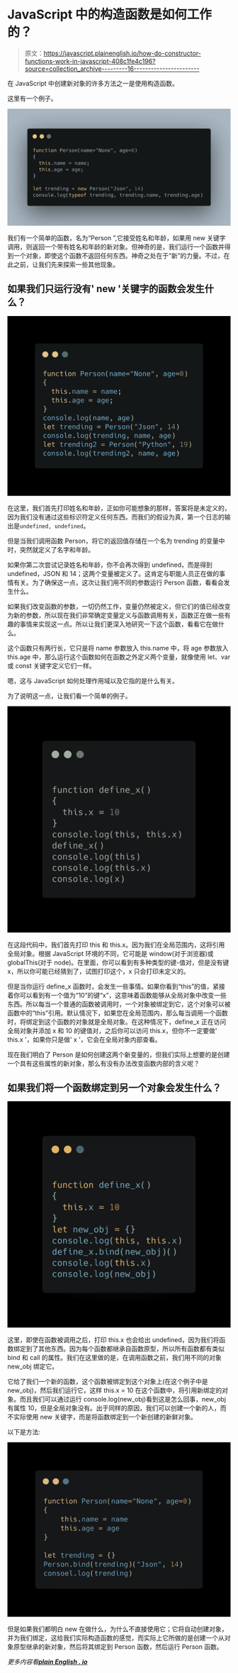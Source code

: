# JavaScript 中的构造函数是如何工作的？

> 原文：<https://javascript.plainenglish.io/how-do-constructor-functions-work-in-javascript-408c1fe4c196?source=collection_archive---------16----------------------->

在 JavaScript 中创建新对象的许多方法之一是使用构造函数。

这里有一个例子。

![](img/c1fba6cef5710e964f6d52aea0160322.png)

我们有一个简单的函数，名为“Person ”,它接受姓名和年龄，如果用 new 关键字调用，则返回一个带有姓名和年龄的新对象。但神奇的是，我们运行一个函数并得到一个对象，即使这个函数不返回任何东西。神奇之处在于“新”的力量。不过，在此之前，让我们先来探索一些其他现象。

## 如果我们只运行没有' new '关键字的函数会发生什么？

![](img/bd53107dc0d481d359043fb311c274b3.png)

在这里，我们首先打印姓名和年龄，正如你可能想象的那样，答案将是未定义的，因为我们没有通过这些标识符定义任何东西。而我们的假设为真，第一个日志的输出是``undefined, undefined``。

但是当我们调用函数 Person，将它的返回值存储在一个名为 trending 的变量中时，突然就定义了名字和年龄。

如果你第二次尝试记录姓名和年龄，你不会再次得到 undefined，而是得到 undefined，JSON 和 14；这两个变量被定义了。这肯定与职能人员正在做的事情有关。为了确保这一点，这次让我们用不同的参数运行 Person 函数，看看会发生什么。

如果我们改变函数的参数，一切仍然工作，变量仍然被定义，但它们的值已经改变为新的参数，所以现在我们非常确定变量定义与函数调用有关，函数正在做一些有趣的事情来实现这一点。所以让我们更深入地研究一下这个函数，看看它在做什么。

这个函数只有两行长，它只是将 name 参数放入 this.name 中，将 age 参数放入 this.age 中，那么运行这个函数如何在函数之外定义两个变量，就像使用 let、var 或 const 关键字定义它们一样。

嗯，这与 JavaScript 如何处理作用域以及它指的是什么有关。

为了说明这一点，让我们看一个简单的例子。

![](img/1038711ea472d438605d8be44abbbe90.png)

在这段代码中，我们首先打印 this 和 this.x。因为我们在全局范围内，这将引用全局对象。根据 JavaScript 环境的不同，它可能是 window(对于浏览器)或 globalThis(对于 node)。在里面，你可以看到有多种类型的键-值对，但是没有键 x，所以你可能已经猜到了，试图打印这个，x 只会打印未定义的。

但是当你运行 define_x 函数时，会发生一些事情。如果你看到“this”的值，紧接着你可以看到有一个值为“10”的键“x”，这意味着函数能够从全局对象中改变一些东西。所以每当一个普通的函数被调用时，一个对象被绑定到它，这个对象可以被函数中的“this”引用。默认情况下，如果您在全局范围内，那么每当调用一个函数时，将绑定到这个函数的对象就是全局对象。在这种情况下，define_x 正在访问全局对象并添加 x 和 10 的键值对，之后你可以访问 this.x，但你不一定要做' this.x '，如果你只是做' x '，它会在全局对象内部查看。

现在我们明白了 Person 是如何创建这两个新变量的，但我们实际上想要的是创建一个具有这些属性的新对象，那么有没有办法改变函数内部的含义呢？

## 如果我们将一个函数绑定到另一个对象会发生什么？

![](img/06660e3e6d5dbb2550e6600154c7edda.png)

这里，即使在函数被调用之后，打印 this.x 也会给出 undefined，因为我们将函数绑定到了其他东西。因为每个函数都继承自函数原型，所以所有函数都有类似 bind 和 call 的属性。我们在这里做的是，在调用函数之前，我们用不同的对象 new_obj 绑定它。

它给了我们一个新的函数，这个函数被绑定到这个对象上(在这个例子中是 new_obj)，然后我们运行它，这样 this.x = 10 在这个函数中，将引用新绑定的对象。而且我们可以通过运行 console.log(new_obj)看到这是怎么回事，new_obj 有属性 10，但是全局对象没有。出于同样的原因，我们可以创建一个新的人，而不实际使用 new 关键字，而是将函数绑定到一个新创建的新鲜对象。

以下是方法:

![](img/f755365f69079a3656553dad9586187e.png)

但是如果我们都明白 new 在做什么，为什么不直接使用它；它将自动创建对象，并为我们绑定，这给我们实际构造函数的感觉，而实际上它所做的是创建一个从对象原型继承的新对象，然后将其绑定到 Person 函数，然后运行 Person 函数。

*更多内容看*[***plain English . io***](http://plainenglish.io)